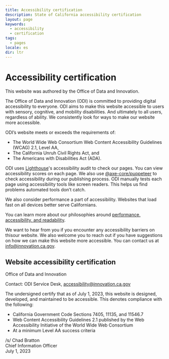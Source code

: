 ```yaml
---
title: Accessibility certification
description: State of California accessibility certification
layout: page
keywords:
  - accessibility
  - certification
tags:
  - pages
locale: es
dir: ltr
---
```

# Accessibility certification

This website was authored by the Office of Data and Innovation.

The Office of Data and Innovation (ODI) is committed to providing digital accessibility to everyone. ODI aims to make this website accessible to users with sensory, cognitive, and mobility disabilities. And ultimately to all users, regardless of ability. We consistently look for ways to make our website more accessible. 

ODI’s website meets or exceeds the requirements of:

* The World Wide Web Consortium Web Content Accessibility Guidelines (WCAG) 2.1, Level AA,
* The California Unruh Civil Rights Act, and
* The Americans with Disabilities Act (ADA).

ODI uses [Lighthouse](https://developer.chrome.com/en/docs/lighthouse/performance/performance-scoring/)'s accessibility audit to check our pages. You can view  accessibility scores on each page. We also use [@axe-core/puppeteer](https://www.npmjs.com/package/@axe-core/puppeteer) to check accessibility during our publishing process. ODI manually tests each page using accessibility tools like screen readers. This helps us find problems automated tools don’t catch.

We also consider performance a part of accessibility. Websites that load fast on all devices better serve Californians.

You can learn more about our philosophies around [performance, accessibility, and readability](https://innovation.ca.gov/page-score-info/).

We want to hear from you if you encounter any accessibility barriers on thisour website. We also welcome you to reach out if you have suggestions on how we can make this website more accessible. You can contact us at [info@innovation.ca.gov](mailto:info@innovation.ca.gov).

## Website accessibility certification

Office of Data and Innovation

Contact: ODI Service Desk, [accessibility@innovation.ca.gov](mailto:accessibility@innovation.ca.gov)

The undersigned certify that as of July 1, 2023, this website is designed, developed, and maintained to be accessible. This denotes compliance with the following:

* California Government Code Sections 7405, 11135, and 11546.7
* Web Content Accessibility Guidelines 2.1 published by the Web Accessibility Initiative of the World Wide Web Consortium
* At a minimum Level AA success criteria

/s/ Chad Bratton <br>
Chief Information Officer <br>
July 1, 2023